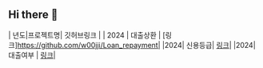 ## Hi there 👋

<!--
**w00jji/w00jji** is a ✨ _special_ ✨ repository because its `README.md` (this file) appears on your GitHub profile.

Here are some ideas to get you started:

- 🔭 I’m currently working on ...
- 🌱 I’m currently learning ...
- 👯 I’m looking to collaborate on ...
- 🤔 I’m looking for help with ...
- 💬 Ask me about ...
- 📫 How to reach me: ...
- 😄 Pronouns: ...
- ⚡ Fun fact: ...
-->


| 년도|프로젝트명| 깃허브링크 |
| 2024 | 대출상환 | [링크]https://github.com/w00jji/Loan_repayment|
|2024| 신용등급| [링크](www.naver.com)|
|2024| 대출여부 | [링크](www.naver.com)|
